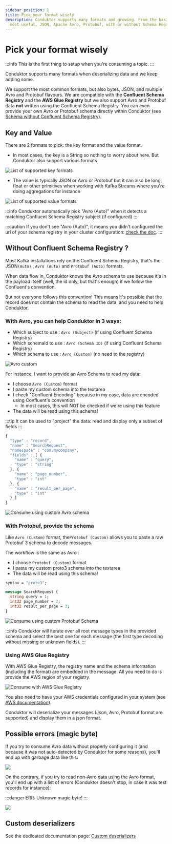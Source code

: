 ```yaml
---
sidebar_position: 1
title: Pick your format wisely
description: Conduktor supports many formats and growing. From the basic formats to the
  most useful, JSON, Apache Avro, Protobuf, with or without Schema Registry.
---
```


# Pick your format wisely

:::info
This is the first thing to setup when you're consuming a topic.
:::

Conduktor supports many formats when deserializing data and we keep adding some.

We support the most common formats, but also bytes, JSON, and multiple Avro and Protobuf flavours. We are compatible with the **Confluent Schema Registry** and the **AWS Glue Registry** but we also support Avro and Protobuf data **not** written using the Confluent Schema Registry. You can even provide your own Avro or Protobuf schema directly within Conduktor (see [Schema without Confluent Schema Registry](#without-confluent-schema-registry-)).

## Key and Value

There are 2 formats to pick: the key format and the value format.

- In most cases, the key is a String so nothing to worry about here. But Conduktor also support various formats

![List of supported key formats](../../assets/key_formats.png)

- The value is typically JSON or Avro or Protobuf but it can also be long, float or other primitives when working with Kafka Streams where you're doing aggregations for instance

![List of supported value formats](../../assets/value_formats.png)

:::info
Conduktor automatically pick "Avro (Auto)" when it detects a matching Confluent Schema Registry
subject (if configured)
:::

:::caution
If you don't see "Avro (Auto)", it means you didn't configured the url of your schema registry in
your cluster configuration: [check the doc](/desktop/kafka-cluster-connection/setting-up-a-connection-to-kafka/#schema-registry).
:::

## Without Confluent Schema Registry ?

Most Kafka installations rely on the Confluent Schema Registry, that's the JSON`(Auto)` , `Avro (Auto)` and `Protobuf (Auto)` formats.&#x20;

When data flow in, Conduktor knows the Avro schema to use because it's in the payload itself (well, the id only, but that's enough) if we follow the Confluent's convention.

But not everyone follows this convention! This means it's possible that the record does not contain the schema to read the data, and you need to help Conduktor.

### With Avro, you can help Conduktor in 3 ways:

- Which subject to use : `Avro (Subject)` (if using Confluent Schema Registry)
- Which schemaId to use : `Avro (Schema ID)` (if using Confluent Schema Registry)
- Which schema to use : `Avro (Custom)` (no need to the registry)

![Avro custom](../../assets/value_formats_avro.png)

For instance, I want to provide an Avro Schema to read my data:

- I choose `Avro (Custom)` format
- I paste my custom schema into the textarea
- I check "Confluent Encoding" because in my case, data are encoded using Confluent's convention
  - In most cases, this will NOT be checked if we're using this feature
- The data will be read using this schema!

:::tip
It can be used to "project" the data: read and display only a subset of fields
:::

```javascript
{
  "type" : "record",
  "name" : "SearchRequest",
  "namespace" : "com.mycompany",
  "fields" : [ {
    "name" : "query",
    "type" : "string"
  }, {
    "name" : "page_number",
    "type" : "int"
  }, {
    "name" : "result_per_page",
    "type" : "int"
  } ]
}
```

![Consume using custom Avro schema](<../../assets/image (52) (1).png>)

### With Protobuf, provide the schema

Like `Avro (Custom)` format, the`Protobuf (Custom)` allows you to paste a raw Protobuf 3 schema to decode messages.

The workflow is the same as Avro :&#x20;

- &#x20;I choose `Protobuf (Custom)` format
- I paste my custom proto3 schema into the textarea
- The data will be read using this schema!

```protobuf
syntax = "proto3";

message SearchRequest {
  string query = 1;
  int32 page_number = 2;
  int32 result_per_page = 3;
}
```

![Consume using custom Protobuf Schema](<../../assets/image (54) (1).png>)

:::info
Conduktor will iterate over all root message types in the provided schema and select the best one
for each message (the first type decoding without missing or unknown fields).
:::

### Using AWS Glue Registry

With AWS Glue Registry, the registry name and the schema information (including the format) are embedded in the message.
All you need to do is provide the AWS region of your registry.

![Consume with AWS Glue Registry](../../assets/aws-glue-consume-config.png)

You also need to have your AWS credentials configured in your system
(see [AWS documentation](https://docs.aws.amazon.com/cli/latest/userguide/cli-configure-files.html)).

Conduktor will deserialize your messages (Json, Avro, Protobuf format are supported) and display them in a json format.

## Possible errors (magic byte)

If you try to consume Avro data without properly configuring it (and because it was not auto-detected by Conduktor for some reasons), you'll end up with garbage data like this:

![](<../../assets/screenshot-2020-06-25-at-16.13.10 (1).png>)

On the contrary, if you try to read non-Avro data using the Avro format, you'll end up with a list of errors (Conduktor doesn't stop, in case it was test records for instance):

:::danger
ERR: Unknown magic byte!
:::

![](<../../assets/screenshot-2020-06-25-at-16.15.21 (1).png>)

## Custom deserializers

See the dedicated documentation page: [Custom deserializers](custom-deserializers)
